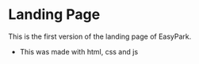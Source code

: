 # Landing Page
This is the first version of the landing page of EasyPark.
- This was made with html, css and js
